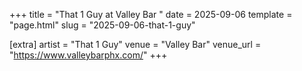 +++
title = "That 1 Guy at Valley Bar "
date = 2025-09-06
template = "page.html"
slug = "2025-09-06-that-1-guy"

[extra]
artist = "That 1 Guy"
venue = "Valley Bar"
venue_url = "https://www.valleybarphx.com/"
+++
